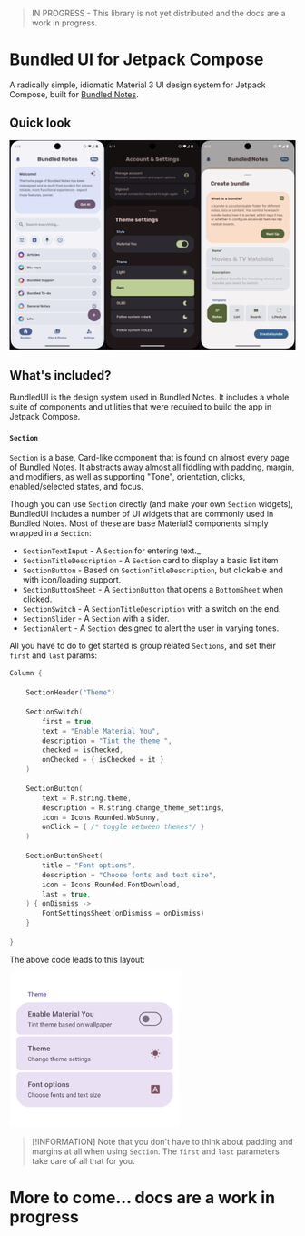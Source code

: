 > IN PROGRESS - This library is not yet distributed and the docs are a work in progress.

# Bundled UI for Jetpack Compose

A radically simple, idiomatic Material 3 UI design system for Jetpack Compose,
built for
[Bundled Notes](https://play.google.com/store/apps/details?id=com.xaviertobin.noted).

## Quick look

<!-- ![Basic italics usage example](images/home_page.png) -->

<img src="images/all.png"  alt="Screenshots of the library being used in Bundled Notes"/>

## What's included?

BundledUI is the design system used in Bundled Notes. It includes a whole suite
of components and utilities that were required to build the app in Jetpack Compose.

#### `Section`

`Section` is a base, Card-like component that is found on almost every page of
Bundled Notes. It abstracts away almost all fiddling with padding, margin, and
modifiers, as well as supporting "Tone", orientation, clicks, enabled/selected states, and focus.

Though you can use `Section` directly (and make your own `Section` widgets), BundledUI includes a
number of UI widgets that are commonly used in Bundled Notes. Most of these are base Material3
components simply wrapped in a `Section`:

- `SectionTextInput` - A `Section` for entering text._
- `SectionTitleDescription` - A `Section` card to display a basic list item
- `SectionButton` - Based on `SectionTitleDescription`, but clickable and with icon/loading support.
- `SectionButtonSheet` - A `SectionButton` that opens a `BottomSheet` when clicked.
- `SectionSwitch` - A `SectionTitleDescription` with a switch on the end.
- `SectionSlider` - A `Section` with a slider.
- `SectionAlert` - A `Section` designed to alert the user in varying tones.

All you have to do to get started is group related `Sections`, and set their
`first` and `last` params:

```kotlin
Column {

    SectionHeader("Theme")

    SectionSwitch(
        first = true,
        text = "Enable Material You",
        description = "Tint the theme ",
        checked = isChecked,
        onChecked = { isChecked = it }
    )

    SectionButton(
        text = R.string.theme,
        description = R.string.change_theme_settings,
        icon = Icons.Rounded.WbSunny,
        onClick = { /* toggle between themes*/ }
    )

    SectionButtonSheet(
        title = "Font options",
        description = "Choose fonts and text size",
        icon = Icons.Rounded.FontDownload,
        last = true,
    ) { onDismiss ->
        FontSettingsSheet(onDismiss = onDismiss)
    }

}
```

The above code leads to this layout:

<img src="images/sections_basic.png" alt="Basic italics usage example" width="300" >

> [!INFORMATION]
> Note that you don't have to think about padding and margins at all when
> using `Section`. The `first` and `last` parameters take care of all that for
> you.


# More to come... docs are a work in progress
